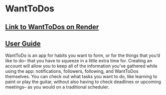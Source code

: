 # WantToDos 

## [Link to WantToDos on Render](https://want-to-dos.onrender.com/)

## [User Guide](https://wanttodos.atlassian.net/wiki/spaces/WANTTODOS/pages/6553605/WantToDos+-+User+Guide)

WantToDo is an app for habits you want to form, or for the things that you’d like to do– that you have to squeeze in a little extra time for. Creating an account will allow you to keep all of the information you’ve gathered while using the app: notifications, followers, following, and WantToDos themselves. You can check out what tasks you want to do, like learning to paint or play the guitar, without also having to check deadlines or upcoming meetings– as you would on a traditional scheduler.
